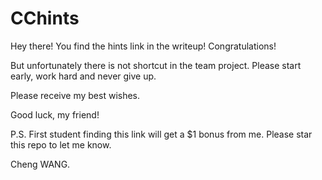 # CChints


Hey there! You find the hints link in the writeup! Congratulations!

But unfortunately there is not shortcut in the team project. Please start early, work hard and never give up.

Please receive my best wishes.

Good luck, my friend!

P.S. First student finding this link will get a $1 bonus from me. Please star this repo to let me know.

Cheng WANG.
